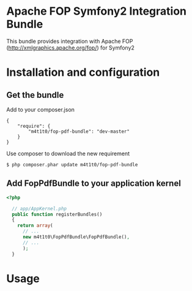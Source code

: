 # Apache FOP Symfony2 Integration Bundle

This bundle provides integration with Apache FOP (http://xmlgraphics.apache.org/fop/) for Symfony2

# Installation and configuration

## Get the bundle
Add to your composer.json

```
{
    "require": {
        "m4t1t0/fop-pdf-bundle": "dev-master"
    }
}
```

Use composer to download the new requirement

``` 
$ php composer.phar update m4t1t0/fop-pdf-bundle
```

## Add FopPdfBundle to your application kernel

``` php
<?php

  // app/AppKernel.php
  public function registerBundles()
  {
    return array(
      // ...
      new m4t1t0\FopPdfBundle\FopPdfBundle(),      
      // ...
      );
  }
```

# Usage
